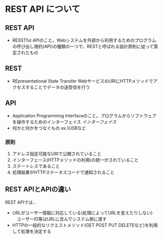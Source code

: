 # REST API について
## REST API
- RESSTful APIのこと。Webシステムを外部から利用するためのプログラムの呼び出し規約(API)の種類の一つで、RESTと呼ばれる設計原則に従って策定されたもの

## REST
- REpresentational State Transfer
  WebサービスのURIにHTTPメソッドでアクセスすることでデータの送受信を行う

## API
- Application Programming Interfaceのこと。プログラムからソフトウェアを操作するためのインターフェイス
*インターフェイス*
- 何かと何かをつなぐもの ex.)USBなど

### 原則
1. アドレス指定可能なURIで公開されていること
2. インターフェース(HTTPメソッドの利用)の統一がされていること
3. ステートレスであること
4. 処理結果がHTTPステータスコードで通知されること

## REST APIとAPIの違い
REST APIでは...
- URLがユーザー情報に対応している(処理によってURLを変えたりしない)
　ユーザーID等はURLに含んでシステム側に渡す
- HTTPの一般的なリクエストメソッド(GET POST PUT DELETEなど)を利用して処理を決定する
